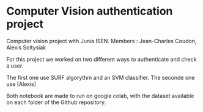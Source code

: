 # Computer Vision authentication project

Computer vision project with Junia ISEN. Members : Jean-Charles Coudon, Alexis Soltysiak

For this project we worked on two different ways to authenticate and check a user.

The first one use SURF algorythm and an SVM classifier.
The seconde one use [Alexis]

Both notebook are made to run on google colab, with the dataset available on each folder of the Github repository.
